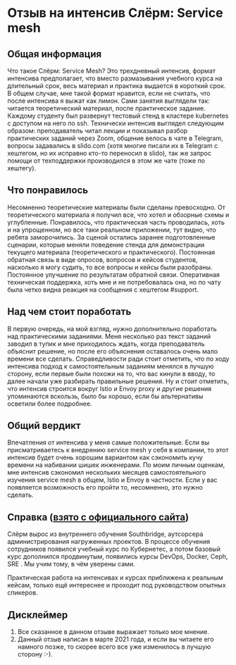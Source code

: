 # Отзыв на интенсив Слёрм: Service mesh

## Общая информация
Что такое Слёрм: Service Mesh? Это трехдневный интенсив, формат интенсива предполагает, что вместо размазывания учебного курса на длительный срок, весь материал и практика выдается в короткий срок. В общем случае, мне такой формат нравится, если не считать, что после интенсива я выжат как лимон. Сами занятия выглядели так: читается теоретический материал, после практическое задание. Каждому студенту был развернут тестовый стенд в кластере kubernetes c доступом на него по ssh. Технически интенсив выглядел следующим образом: преподаватель читал лекции и показывал разбор практических заданий через Zoom, общение велось в чате в Telegram, вопросы задавались в slido.com (хотя многие писали их в Telegram с хештегом, но их исправно кто-то переносил в slido), так же запрос помощи от техподдержки производился в этом же чате (тоже по хештегу).

## Что понравилось
Несомненно теоретические материалы были сделаны превосходно. От теоретического материала я получил все, что хотел и обзорные схемы и углубленные.
Понравилось, что практическая часть проводилась, хоть и на упрощенном, но все таки реальном приложении, тут видно, что ребята заморочились. За сценой остались заранее подготовленные сценарии, которые меняли поведение стенда для демонстрации текущего материала (теоретического и практического).
Постоянная обратная связь в виде опросов, вопросов и кейсов студентов, насколько я могу судить, то все вопросы и кейсы были разобраны. Постоянное улучшение по результатам обратной связи.
Оперативная техническая поддержка, хоть мне и не потребовалась она, но по чату была четко видна реакция на сообщения с хештегом #support.

## Над чем стоит поработать
В первую очередь, на мой взгляд, нужно дополнительно поработать над практическими заданиями. Меня несколько раз текст заданий заводил в тупик и мне приходилось ждать, когда преподаватель объяснит решение, но после его объяснения оставалось очень мало времени все сделать. Справедливости ради стоит отметить, что по ходу интенсива подход к самостоятельным заданиям менялся в лучшую сторону, если первые были похожи на то, что вас кинули в вводу, то далее начали уже разбирать правильные решения.
Ну и стоит отметить, что интенсив строится вокруг Istio и Envoy proxy и другие решения упоминаются вскользь, было бы хорошо, если бы альтернативы осветили более подробнее.

## Общий вердикт
Впечатления от интенсива у меня самые положительные. Если вы присматриваетесь к внедрению service mesh у себя в компании, то этот интенсив будет очень хорошим вариантом как сэкономить кучу времени на набивании шишек инженерами. По моим личным оценкам, мне интенсив сэкономил нескольких месяцев самостоятельного изучения service mesh в общем, Istio и Envoy в частности. Если у вас появляется возможность его пройти то, несомненно, это нужно сделать.

## Справка ([взято с официального сайта](https://slurm.io/))
Слёрм вырос из внутреннего обучения Southbridge, аутсорсера администрирования нагруженных проектов. В процессе обучения сотрудников появился учебный курс по Кубернетес, а потом базовый курс дополнился продвинутым, появились курсы DevOps, Docker, Ceph, SRE . Мы учим тому, в чём уверены сами.

Практическая работа на интенсивах и курсах приближена к реальным кейсам, только ещё интереснее и проходит под руководством опытных спикеров.

## Дисклеймер
1. Все сказанное в данном отзыве выражает только мое мнение.
2. Данный отзыв написан в марте 2021 года, и если вы читаете его намного позже, то скорее всего все уже изменилось в лучшую сторону :-).
